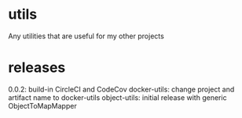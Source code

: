 # utils
Any utilities that are useful for my other projects

# releases
0.0.2:	build-in CircleCI and CodeCov
		docker-utils: change project and artifact name to docker-utils 
		object-utils: initial release with generic ObjectToMapMapper 